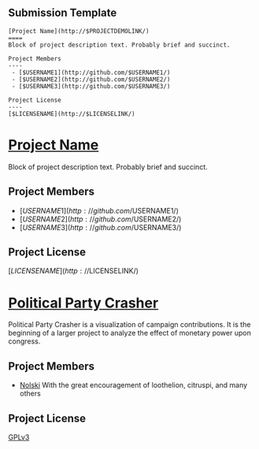 Submission Template
----

```
[Project Name](http://$PROJECTDEMOLINK/)
====
Block of project description text. Probably brief and succinct.

Project Members
----
 - [$USERNAME1](http://github.com/$USERNAME1/) 
 - [$USERNAME2](http://github.com/$USERNAME2/) 
 - [$USERNAME3](http://github.com/$USERNAME3/) 

Project License
----
[$LICENSENAME](http://$LICENSELINK/)

```

[Project Name](http://$PROJECTDEMOLINK/)
====
Block of project description text. Probably brief and succinct.

Project Members
----
 - [$USERNAME1](http://github.com/$USERNAME1/) 
 - [$USERNAME2](http://github.com/$USERNAME2/) 
 - [$USERNAME3](http://github.com/$USERNAME3/) 

Project License
----
[$LICENSENAME](http://$LICENSELINK/)

<!--Actual Project Submissions Below Here
-------------------------------------------------------------------------------
-->
[Political Party Crasher](http://nolski.rocks)
====
Political Party Crasher is a visualization of campaign contributions. It is
the beginning of a larger project to analyze the effect of monetary power
upon congress.

Project Members
----
 - [Nolski](http://github.com/nolski)
 With the great encouragement of loothelion, citruspi, and many others

Project License
----
[GPLv3](https://github.com/Nolski/PoliticalPartyCrasher/blob/master/LICENSE)
